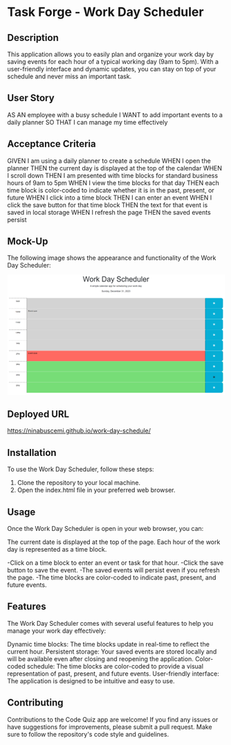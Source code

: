 # Task Forge - Work Day Scheduler

## Description

This application allows you to easily plan and organize your work day by saving events for each hour of a typical working day (9am to 5pm). With a user-friendly interface and dynamic updates, you can stay on top of your schedule and never miss an important task.

## User Story

AS AN employee with a busy schedule
I WANT to add important events to a daily planner
SO THAT I can manage my time effectively


## Acceptance Criteria

GIVEN I am using a daily planner to create a schedule
WHEN I open the planner
THEN the current day is displayed at the top of the calendar
WHEN I scroll down
THEN I am presented with time blocks for standard business hours of 9am to 5pm
WHEN I view the time blocks for that day
THEN each time block is color-coded to indicate whether it is in the past, present, or future
WHEN I click into a time block
THEN I can enter an event
WHEN I click the save button for that time block
THEN the text for that event is saved in local storage
WHEN I refresh the page
THEN the saved events persist

## Mock-Up
The following image shows the appearance and functionality of the Work Day Scheduler: 

!["This website displays the tasks for the work day scheduler."](./Assests/images/work-day-scheduler.png)

## Deployed URL

https://ninabuscemi.github.io/work-day-schedule/

## Installation

To use the Work Day Scheduler, follow these steps:
1. Clone the repository to your local machine.
2. Open the index.html file in your preferred web browser.

## Usage

Once the Work Day Scheduler is open in your web browser, you can:

The current date is displayed at the top of the page.
Each hour of the work day is represented as a time block.

-Click on a time block to enter an event or task for that hour.
-Click the save button to save the event.
-The saved events will persist even if you refresh the page.
-The time blocks are color-coded to indicate past, present, and future events.

## Features

The Work Day Scheduler comes with several useful features to help you manage your work day effectively:

Dynamic time blocks: The time blocks update in real-time to reflect the current hour.
Persistent storage: Your saved events are stored locally and will be available even after closing and reopening the application.
Color-coded schedule: The time blocks are color-coded to provide a visual representation of past, present, and future events.
User-friendly interface: The application is designed to be intuitive and easy to use.

## Contributing

Contributions to the Code Quiz app are welcome! If you find any issues or have suggestions for improvements, please submit a pull request. Make sure to follow the repository's code style and guidelines.
